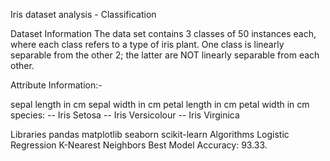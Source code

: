 Iris dataset analysis - Classification

Dataset Information
The data set contains 3 classes of 50 instances each, where each class refers to a type of iris plant. One class is linearly separable from the other 2; the latter are NOT linearly separable from each other.

Attribute Information:-

sepal length in cm
sepal width in cm
petal length in cm
petal width in cm
species: -- Iris Setosa -- Iris Versicolour -- Iris Virginica

Libraries
pandas
matplotlib
seaborn
scikit-learn
Algorithms
Logistic Regression
K-Nearest Neighbors
Best Model Accuracy: 93.33.


